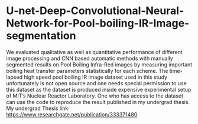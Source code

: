 # U-net-Deep-Convolutional-Neural-Network-for-Pool-boiling-IR-Image-segmentation
We evaluated qualitative as well as quantitative performance of different image processing and CNN based automatic methods with manually segmented results on Pool Boiling Infra-Red images by measuring important boiling heat transfer parameters statistically for each scheme.
The time-lapsed high speed pool boiling IR image dataset used in this study unfortunately is not open source and one needs special permission to use this dataset as the dataset is produced inside expensive experimental setup of MIT’s Nuclear Reactor Laboratory.
One who has access to the dataset can use the code to reproduce the result published in my undergrad thesis.
My undergrad Thesis link: https://www.researchgate.net/publication/333371480
